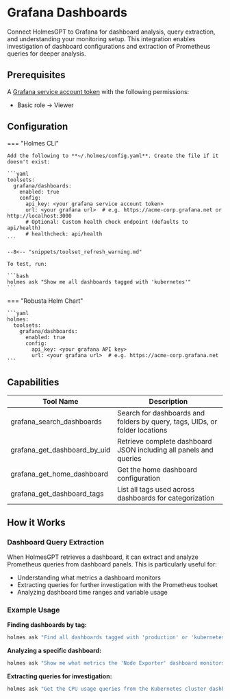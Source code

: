 # Grafana Dashboards

Connect HolmesGPT to Grafana for dashboard analysis, query extraction, and understanding your monitoring setup. This integration enables investigation of dashboard configurations and extraction of Prometheus queries for deeper analysis.

## Prerequisites

A [Grafana service account token](https://grafana.com/docs/grafana/latest/administration/service-accounts/) with the following permissions:

- Basic role → Viewer

## Configuration

=== "Holmes CLI"

    Add the following to **~/.holmes/config.yaml**. Create the file if it doesn't exist:

    ```yaml
    toolsets:
      grafana/dashboards:
        enabled: true
        config:
          api_key: <your grafana service account token>
          url: <your grafana url>  # e.g. https://acme-corp.grafana.net or http://localhost:3000
          # Optional: Custom health check endpoint (defaults to api/health)
          # healthcheck: api/health
    ```

    --8<-- "snippets/toolset_refresh_warning.md"

    To test, run:

    ```bash
    holmes ask "Show me all dashboards tagged with 'kubernetes'"
    ```

=== "Robusta Helm Chart"

    ```yaml
    holmes:
      toolsets:
        grafana/dashboards:
          enabled: true
          config:
            api_key: <your grafana API key>
            url: <your grafana url>  # e.g. https://acme-corp.grafana.net
    ```

## Capabilities

| Tool Name | Description |
|-----------|-------------|
| grafana_search_dashboards | Search for dashboards and folders by query, tags, UIDs, or folder locations |
| grafana_get_dashboard_by_uid | Retrieve complete dashboard JSON including all panels and queries |
| grafana_get_home_dashboard | Get the home dashboard configuration |
| grafana_get_dashboard_tags | List all tags used across dashboards for categorization |

## How it Works

### Dashboard Query Extraction

When HolmesGPT retrieves a dashboard, it can extract and analyze Prometheus queries from dashboard panels. This is particularly useful for:

- Understanding what metrics a dashboard monitors
- Extracting queries for further investigation with the Prometheus toolset
- Analyzing dashboard time ranges and variable usage

### Example Usage

**Finding dashboards by tag:**
```bash
holmes ask "Find all dashboards tagged with 'production' or 'kubernetes'"
```

**Analyzing a specific dashboard:**
```bash
holmes ask "Show me what metrics the 'Node Exporter' dashboard monitors"
```

**Extracting queries for investigation:**
```bash
holmes ask "Get the CPU usage queries from the Kubernetes cluster dashboard and check if any nodes are throttling"
```
